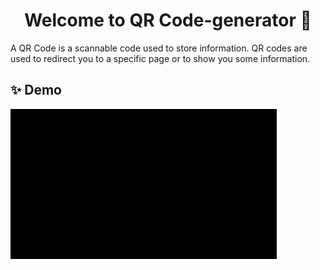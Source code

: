 <h1 align="center">Welcome to QR Code-generator 👋</h1>
A QR Code is a scannable code used to store information. QR codes are used to redirect you to a specific page or to show you some information.

## ✨ Demo

![|635x380](https://github.com/mvcb/QR-Code-Generator/blob/main/Demo.gif)
